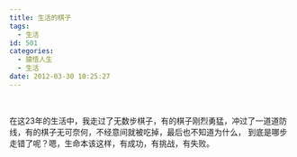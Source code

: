 ```yaml
---
title: 生活的棋子
tags:
  - 生活
id: 501
categories:
  - 猿悟人生
  - 生活
date: 2012-03-30 10:25:27
---
```


&nbsp;

在这23年的生活中，我走过了无数步棋子，有的棋子刚烈勇猛，冲过了一道道防线，有的棋子无可奈何，不经意间就被吃掉，最后也不知道为什么， 到底是哪步走错了呢？嗯，生命本该这样，有成功，有挑战，有失败。